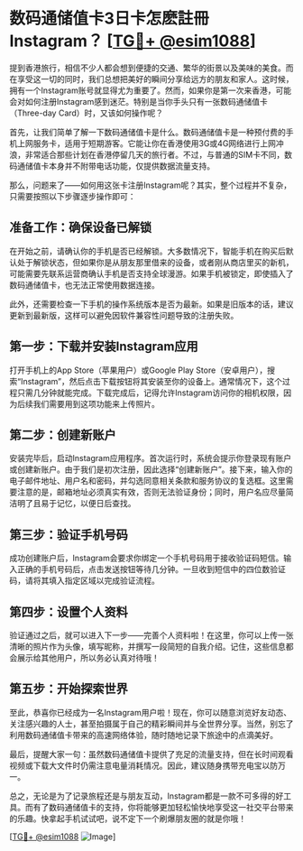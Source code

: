 # 数码通储值卡3日卡怎麽註冊Instagram？ [[TG💪+ @esim1088](https://t.me/s/esim1088)]

提到香港旅行，相信不少人都会想到便捷的交通、繁华的街景以及美味的美食。而在享受这一切的同时，我们总想把美好的瞬间分享给远方的朋友和家人。这时候，拥有一个Instagram账号就显得尤为重要了。然而，如果你是第一次来香港，可能会对如何注册Instagram感到迷茫。特别是当你手头只有一张数码通储值卡（Three-day Card）时，又该如何操作呢？

首先，让我们简单了解一下数码通储值卡是什么。数码通储值卡是一种预付费的手机上网服务卡，适用于短期游客。它能让你在香港使用3G或4G网络进行上网冲浪，非常适合那些计划在香港停留几天的旅行者。不过，与普通的SIM卡不同，数码通储值卡本身并不附带电话功能，仅提供数据流量支持。

那么，问题来了——如何用这张卡注册Instagram呢？其实，整个过程并不复杂，只需要按照以下步骤逐步操作即可：

## 准备工作：确保设备已解锁

在开始之前，请确认你的手机是否已经解锁。大多数情况下，智能手机在购买后默认处于解锁状态，但如果你是从朋友那里借来的设备，或者刚从商店里买的新机，可能需要先联系运营商确认手机是否支持全球漫游。如果手机被锁定，即使插入了数码通储值卡，也无法正常使用数据连接。

此外，还需要检查一下手机的操作系统版本是否为最新。如果是旧版本的话，建议更新到最新版，这样可以避免因软件兼容性问题导致的注册失败。

## 第一步：下载并安装Instagram应用

打开手机上的App Store（苹果用户）或Google Play Store（安卓用户），搜索“Instagram”，然后点击下载按钮将其安装至你的设备上。通常情况下，这个过程只需几分钟就能完成。下载完成后，记得允许Instagram访问你的相机权限，因为后续我们需要用到这项功能来上传照片。

## 第二步：创建新账户

安装完毕后，启动Instagram应用程序。首次运行时，系统会提示你登录现有账户或创建新账户。由于我们是初次注册，因此选择“创建新账户”。接下来，输入你的电子邮件地址、用户名和密码，并勾选同意相关条款和服务协议的复选框。这里需要注意的是，邮箱地址必须真实有效，否则无法验证身份；同时，用户名应尽量简洁明了且易于记忆，以便日后查找。

## 第三步：验证手机号码

成功创建账户后，Instagram会要求你绑定一个手机号码用于接收验证码短信。输入正确的手机号码后，点击发送按钮等待几分钟。一旦收到短信中的四位数验证码，请将其填入指定区域以完成验证流程。

## 第四步：设置个人资料

验证通过之后，就可以进入下一步——完善个人资料啦！在这里，你可以上传一张清晰的照片作为头像，填写昵称，并撰写一段简短的自我介绍。记住，这些信息都会展示给其他用户，所以务必认真对待哦！

## 第五步：开始探索世界

至此，恭喜你已经成为一名Instagram用户啦！现在，你可以随意浏览好友动态、关注感兴趣的人士，甚至拍摄属于自己的精彩瞬间并与全世界分享。当然，别忘了利用数码通储值卡带来的高速网络体验，随时随地记录下旅途中的点滴美好。

最后，提醒大家一句：虽然数码通储值卡提供了充足的流量支持，但在长时间观看视频或下载大文件时仍需注意电量消耗情况。因此，建议随身携带充电宝以防万一。

总之，无论是为了记录旅程还是与朋友互动，Instagram都是一款不可多得的好工具。而有了数码通储值卡的支持，你将能够更加轻松愉快地享受这一社交平台带来的乐趣。快拿起手机试试吧，说不定下一个刷爆朋友圈的就是你哦！

[[TG💪+ @esim1088](https://t.me/s/esim1088) ![Image](https://i.postimg.cc/4NQfJmqS/Snipaste-2025-05-13-00-14-12.png)]
